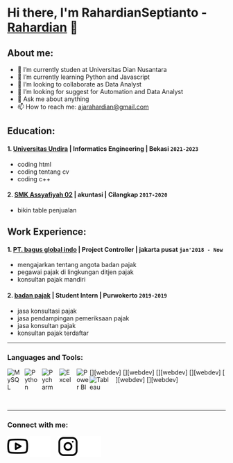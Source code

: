 # Hi there, I'm RahardianSeptianto -  [Rahardian](https://studio.youtube.com/channel/UCPxmCksiWFLup3OI0-L7VOw/editing/images) 👋
## About me:
- 🔭 I’m currently studen at Universitas Dian Nusantara 
- 🌱 I’m currently learning Python and Javascript
- 👯 I’m looking to collaborate as Data Analyst
- 🤔 I’m looking for suggest for Automation and Data Analyst
- 💬 Ask me about anything
- 📫 How to reach me: ajarahardian@gmail.com

## Education:

#### 1. [Universitas Undira](https://www.ugm.ac.id) | Informatics Engineering | Bekasi `2021-2023`
   - coding html
   - coding tentang cv
   - coding c++
 #### 2. [SMK Assyafiyah 02](https://www.sman1kebumen.sch.id) | akuntasi | Cilangkap `2017-2020`
   - bikin table penjualan

## Work Experience:
#### 1. [PT. bagus global indo](https://www.huawei.com) | Project Controller | jakarta pusat `jan'2018 - Now`
   - mengajarkan tentang angota badan pajak
   - pegawai pajak di lingkungan ditjen pajak
   - konsultan pajak mandiri
#### 2. [badan pajak](https://portal.pln.co.id) | Student Intern | Purwokerto `2019-2019`
   - jasa konsultasi pajak
   - jasa pendampingan pemeriksaan pajak
   - jasa konsultan pajak
   - konsultan pajak terdaftar  
---

### Languages and Tools:

[<img align="left" alt="MySQL" width="30px" src="https://cdn.jsdelivr.net/gh/devicons/devicon/icons/mysql/mysql-original.svg" style="padding-right:10px;" />][webdev]
[<img align="left" alt="Python" width="30px" src="https://upload.wikimedia.org/wikipedia/commons/thumb/c/c3/Python-logo-notext.svg/110px-Python-logo-notext.svg.png?20100317150552" style="padding-right:10px;" />][webdev]
[<img align="left" alt="Pycharm" width="30px" src="https://upload.wikimedia.org/wikipedia/commons/thumb/1/1d/PyCharm_Icon.svg/220px-PyCharm_Icon.svg.png" style="padding-right:10px;" />][webdev]
[<img align="left" alt="Excel" width="30px" src="https://is2-ssl.mzstatic.com/image/thumb/Purple126/v4/a8/fd/5a/a8fd5a84-c6f1-355f-3b9f-6e86598efaa3/XCEL.png/1200x630bb.png" style="padding-right:10px;" />][webdev]
[<img align="left" alt="Power BI" width="30px" src="https://powerbi.microsoft.com/pictures/application-logos/svg/powerbi.svg" style="padding-right:0px;" />][webdev]
[<img align="left" alt="Tableau" width="50px" src="https://logos-world.net/wp-content/uploads/2021/10/Tableau-Symbol.png" style="padding-right:10px;" />][webdev]

<br />
<br />

---
### Connect with me:

[![website](./img/youtube-light.svg)](https://studio.youtube.com/channel/UCPxmCksiWFLup3OI0-L7VOw/editing/images)
[![website](./img/youtube-dark.svg)](https://studio.youtube.com/channel/UCPxmCksiWFLup3OI0-L7VOw/editing/images)
&nbsp;&nbsp;
[![website](./img/instagram-light.svg)](https://instagram.com/rahardianseptianto_?igshid=MzNlNGNkZWQ4Mg==)
[![website](./img/instagram-dark.svg)](https://instagram.com/rahardianseptianto_?igshid=MzNlNGNkZWQ4Mg==)
